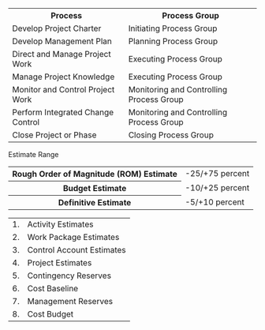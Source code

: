 <table>
<tr><th>Process</th><th>Process Group</th></tr>
<tr><td>Develop Project Charter</td><td>Initiating Process Group</td></tr>
<tr><td>Develop Management Plan</td><td>Planning Process Group</td></tr>
<tr><td>Direct and Manage Project Work</td><td>Executing Process Group</td></tr>
<tr><td>Manage Project Knowledge</td><td>Executing Process Group</td></tr>
<tr><td>Monitor and Control Project Work</td><td>Monitoring and Controlling Process Group</td></tr>
<tr><td>Perform Integrated Change Control</td><td>Monitoring and Controlling Process Group</td></tr>
<tr><td>Close Project or Phase</td><td>Closing Process Group</td></tr>
</table>
Estimate Range<br>
<table>
<tr><th>Rough Order of Magnitude (ROM) Estimate</th><td>-25/+75 percent</td></tr>
<tr><th>Budget Estimate</th><td>-10/+25 percent</td></tr>
<tr><th>Definitive Estimate</th><td>-5/+10 percent</td></tr>
</table>

<table>
  <tr><td>1.</td><td>Activity Estimates</td></tr>
  <tr><td>2.</td><td>Work Package Estimates</td></tr>
  <tr><td>3.</td><td>Control Account Estimates</td></tr>
  <tr><td>4.</td><td>Project Estimates</td></tr>
  <tr><td>5.</td><td>Contingency Reserves</td></tr>
  <tr><td>6.</td><td>Cost Baseline</td></tr>
  <tr><td>7.</td><td>Management Reserves</td></tr>
  <tr><td>8.</td><td>Cost Budget</td></tr>
</table>
